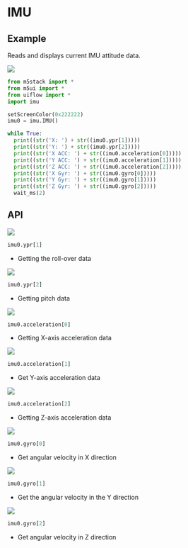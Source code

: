 # IMU

##  Example

Reads and displays current IMU attitude data.

<img class="blockly_svg" src="https://m5stack.oss-cn-shenzhen.aliyuncs.com/resource/docs/static/assets/img/uiflow/blockly/hardwares/imu/uiflow_block_imu_example.svg"> 


```python
from m5stack import *
from m5ui import *
from uiflow import *
import imu

setScreenColor(0x222222)
imu0 = imu.IMU()

while True:
  print((str('X: ') + str((imu0.ypr[1]))))
  print((str('Y: ') + str((imu0.ypr[2]))))
  print((str('X ACC: ') + str((imu0.acceleration[0]))))
  print((str('Y ACC: ') + str((imu0.acceleration[1]))))
  print((str('Z ACC: ') + str((imu0.acceleration[2]))))
  print((str('X Gyr: ') + str((imu0.gyro[0]))))
  print((str('Y Gyr: ') + str((imu0.gyro[1]))))
  print((str('Z Gyr: ') + str((imu0.gyro[2]))))
  wait_ms(2)
```


## API

<img class="blockly_svg" src="https://m5stack.oss-cn-shenzhen.aliyuncs.com/resource/docs/static/assets/img/uiflow/blockly/hardwares/imu/uiflow_block_imu_get_x.svg"> 

```python
imu0.ypr[1]
```

- Getting the roll-over data


<img class="blockly_svg" src="https://m5stack.oss-cn-shenzhen.aliyuncs.com/resource/docs/static/assets/img/uiflow/blockly/hardwares/imu/uiflow_block_imu_get_y.svg"> 

```python
imu0.ypr[2]
```

- Getting pitch data

<img class="blockly_svg" src="https://m5stack.oss-cn-shenzhen.aliyuncs.com/resource/docs/static/assets/img/uiflow/blockly/hardwares/imu/uiflow_block_imu_get_x_acc.svg"> 

```python
imu0.acceleration[0]
```

- Getting X-axis acceleration data

<img class="blockly_svg" src="https://m5stack.oss-cn-shenzhen.aliyuncs.com/resource/docs/static/assets/img/uiflow/blockly/hardwares/imu/uiflow_block_imu_get_y_acc.svg"> 

```python
imu0.acceleration[1]
```

- Get Y-axis acceleration data

<img class="blockly_svg" src="https://m5stack.oss-cn-shenzhen.aliyuncs.com/resource/docs/static/assets/img/uiflow/blockly/hardwares/imu/uiflow_block_imu_get_z_acc.svg"> 

```python
imu0.acceleration[2]
```

- Getting Z-axis acceleration data

<img class="blockly_svg" src="https://m5stack.oss-cn-shenzhen.aliyuncs.com/resource/docs/static/assets/img/uiflow/blockly/hardwares/imu/uiflow_block_imu_get_x_gyr.svg"> 

```python
imu0.gyro[0]
```

- Get angular velocity in X direction


<img class="blockly_svg" src="https://m5stack.oss-cn-shenzhen.aliyuncs.com/resource/docs/static/assets/img/uiflow/blockly/hardwares/imu/uiflow_block_imu_get_y_gyr.svg"> 

```python
imu0.gyro[1]
```

- Get the angular velocity in the Y direction


<img class="blockly_svg" src="https://m5stack.oss-cn-shenzhen.aliyuncs.com/resource/docs/static/assets/img/uiflow/blockly/hardwares/imu/uiflow_block_imu_get_z_gyr.svg"> 

```python
imu0.gyro[2]
```

- Get angular velocity in Z direction
